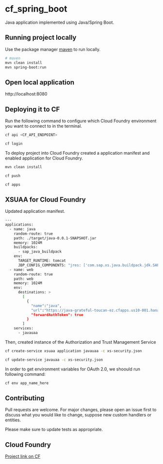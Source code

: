 # cf_spring_boot

Java application implemented using Java/Spring Boot.

## Running project locally

Use the package manager [maven](https://maven.apache.org/) to run locally.

```bash
# maven
mvn clean install
mvn spring-boot:run
```

## Open local application

http://localhost:8080


## Deploying it to CF

Run the following command to configure which Cloud Foundry environment you want to connect to in the terminal.

```bash
cf api <CF_API_ENDPOINT>

cf login
```

To deploy project into Cloud Foundry created a application manifest and enabled application for Cloud Foundry.

```bash
mvn clean install

cf push

cf apps
```

## XSUAA for Cloud Foundry

Updated application manifest.

```bash
---
applications:
  - name: java
    random-route: true
    path: ./target/java-0.0.1-SNAPSHOT.jar
    memory: 1024M
    buildpacks:
      - sap_java_buildpack
    env:
      TARGET_RUNTIME: tomcat
      JBP_CONFIG_COMPONENTS: "jres: ['com.sap.xs.java.buildpack.jdk.SAPMachineJDK']"
  - name: web
    random-route: true
    path: web
    memory: 1024M
    env:
      destinations: >
        [
          {
            "name":"java",
            "url":"https://java-grateful-toucan-ez.cfapps.us10-001.hana.ondemand.com/",
            "forwardAuthToken": true
          }
        ]
    services:
      - javauaa
```

Then, created instance of the Authorization and Trust Management Service

```bash
cf create-service xsuaa application javauaa -c xs-security.json

cf update-service javauaa -c xs-security.json
```

In order to get environment variables for OAuth 2.0, we shoould run following command:

```bash
cf env app_name_here
```

## Contributing

Pull requests are welcome. For major changes, please open an issue first
to discuss what you would like to change, suppose new custom handlers or entities.

Please make sure to update tests as appropriate.

## Cloud Foundry

[Project link on CF](https://web-generous-crane-ut.cfapps.us10-001.hana.ondemand.com)
